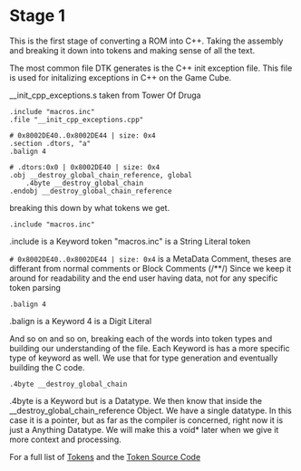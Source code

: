 # Stage 1

This is the first stage of converting a ROM into C++. Taking the assembly and breaking it down into tokens and making sense of all the text.

The most common file DTK generates is the C++ init exception file. This file is used for initalizing exceptions in C++ on the Game Cube.

__init_cpp_exceptions.s taken from Tower Of Druga
```
.include "macros.inc"
.file "__init_cpp_exceptions.cpp"

# 0x8002DE40..0x8002DE44 | size: 0x4
.section .dtors, "a"
.balign 4

# .dtors:0x0 | 0x8002DE40 | size: 0x4
.obj __destroy_global_chain_reference, global
	.4byte __destroy_global_chain
.endobj __destroy_global_chain_reference
```

breaking this down by what tokens we get.

```
.include "macros.inc"
```
.include is a Keyword token
"macros.inc" is a String Literal token

`# 0x8002DE40..0x8002DE44 | size: 0x4` is a MetaData Comment, theses are differant from normal comments or Block Comments (/**/)
Since we keep it around for readability and the end user having data, not for any specific token parsing

```
.balign 4
```
.balign is a Keyword
4 is a Digit Literal

And so on and so on, breaking each of the words into token types and building our understanding of the file.
Each Keyword is has a more specific type of keyword as well. We use that for type generation and eventually building the C code.

```
.4byte __destroy_global_chain
```
.4byte is a Keyword but is a Datatype. We then know that inside the __destroy_global_chain_reference Object. We have a single datatype.
In this case it is a pointer, but as far as the compiler is concerned, right now it is just a Anything Datatype.
We will make this a void* later when we give it more context and processing.

For a full list of [Tokens]("TokenSpec.md") and the [Token Source Code]("Token.hpp")